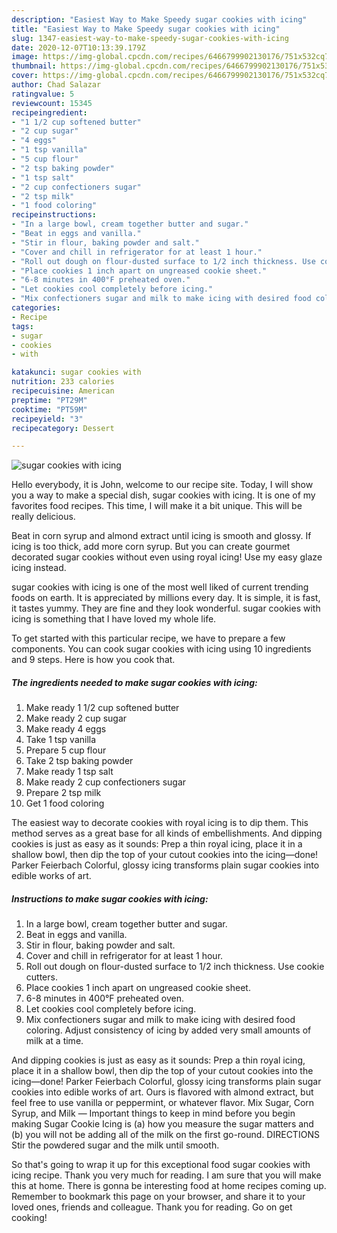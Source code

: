 ```yaml
---
description: "Easiest Way to Make Speedy sugar cookies with icing"
title: "Easiest Way to Make Speedy sugar cookies with icing"
slug: 1347-easiest-way-to-make-speedy-sugar-cookies-with-icing
date: 2020-12-07T10:13:39.179Z
image: https://img-global.cpcdn.com/recipes/6466799902130176/751x532cq70/sugar-cookies-with-icing-recipe-main-photo.jpg
thumbnail: https://img-global.cpcdn.com/recipes/6466799902130176/751x532cq70/sugar-cookies-with-icing-recipe-main-photo.jpg
cover: https://img-global.cpcdn.com/recipes/6466799902130176/751x532cq70/sugar-cookies-with-icing-recipe-main-photo.jpg
author: Chad Salazar
ratingvalue: 5
reviewcount: 15345
recipeingredient:
- "1 1/2 cup softened butter"
- "2 cup sugar"
- "4 eggs"
- "1 tsp vanilla"
- "5 cup flour"
- "2 tsp baking powder"
- "1 tsp salt"
- "2 cup confectioners sugar"
- "2 tsp milk"
- "1 food coloring"
recipeinstructions:
- "In a large bowl, cream together butter and sugar."
- "Beat in eggs and vanilla."
- "Stir in flour, baking powder and salt."
- "Cover and chill in refrigerator for at least 1 hour."
- "Roll out dough on flour-dusted surface to 1/2 inch thickness. Use cookie cutters."
- "Place cookies 1 inch apart on ungreased cookie sheet."
- "6-8 minutes in 400°F preheated oven."
- "Let cookies cool completely before icing."
- "Mix confectioners sugar and milk to make icing with desired food coloring. Adjust consistency of icing by added very small amounts of milk at a time."
categories:
- Recipe
tags:
- sugar
- cookies
- with

katakunci: sugar cookies with 
nutrition: 233 calories
recipecuisine: American
preptime: "PT29M"
cooktime: "PT59M"
recipeyield: "3"
recipecategory: Dessert

---
```



![sugar cookies with icing](https://img-global.cpcdn.com/recipes/6466799902130176/751x532cq70/sugar-cookies-with-icing-recipe-main-photo.jpg)

Hello everybody, it is John, welcome to our recipe site. Today, I will show you a way to make a special dish, sugar cookies with icing. It is one of my favorites food recipes. This time, I will make it a bit unique. This will be really delicious.

Beat in corn syrup and almond extract until icing is smooth and glossy. If icing is too thick, add more corn syrup. But you can create gourmet decorated sugar cookies without even using royal icing! Use my easy glaze icing instead.

sugar cookies with icing is one of the most well liked of current trending foods on earth. It is appreciated by millions every day. It is simple, it is fast, it tastes yummy. They are fine and they look wonderful. sugar cookies with icing is something that I have loved my whole life.


To get started with this particular recipe, we have to prepare a few components. You can cook sugar cookies with icing using 10 ingredients and 9 steps. Here is how you cook that.

<!--inarticleads1-->

##### The ingredients needed to make sugar cookies with icing:

1. Make ready 1 1/2 cup softened butter
1. Make ready 2 cup sugar
1. Make ready 4 eggs
1. Take 1 tsp vanilla
1. Prepare 5 cup flour
1. Take 2 tsp baking powder
1. Make ready 1 tsp salt
1. Make ready 2 cup confectioners sugar
1. Prepare 2 tsp milk
1. Get 1 food coloring


The easiest way to decorate cookies with royal icing is to dip them. This method serves as a great base for all kinds of embellishments. And dipping cookies is just as easy as it sounds: Prep a thin royal icing, place it in a shallow bowl, then dip the top of your cutout cookies into the icing—done! Parker Feierbach Colorful, glossy icing transforms plain sugar cookies into edible works of art. 

<!--inarticleads2-->

##### Instructions to make sugar cookies with icing:

1. In a large bowl, cream together butter and sugar.
1. Beat in eggs and vanilla.
1. Stir in flour, baking powder and salt.
1. Cover and chill in refrigerator for at least 1 hour.
1. Roll out dough on flour-dusted surface to 1/2 inch thickness. Use cookie cutters.
1. Place cookies 1 inch apart on ungreased cookie sheet.
1. 6-8 minutes in 400°F preheated oven.
1. Let cookies cool completely before icing.
1. Mix confectioners sugar and milk to make icing with desired food coloring. Adjust consistency of icing by added very small amounts of milk at a time.


And dipping cookies is just as easy as it sounds: Prep a thin royal icing, place it in a shallow bowl, then dip the top of your cutout cookies into the icing—done! Parker Feierbach Colorful, glossy icing transforms plain sugar cookies into edible works of art. Ours is flavored with almond extract, but feel free to use vanilla or peppermint, or whatever flavor. Mix Sugar, Corn Syrup, and Milk — Important things to keep in mind before you begin making Sugar Cookie Icing is (a) how you measure the sugar matters and (b) you will not be adding all of the milk on the first go-round. DIRECTIONS Stir the powdered sugar and the milk until smooth. 

So that's going to wrap it up for this exceptional food sugar cookies with icing recipe. Thank you very much for reading. I am sure that you will make this at home. There is gonna be interesting food at home recipes coming up. Remember to bookmark this page on your browser, and share it to your loved ones, friends and colleague. Thank you for reading. Go on get cooking!
